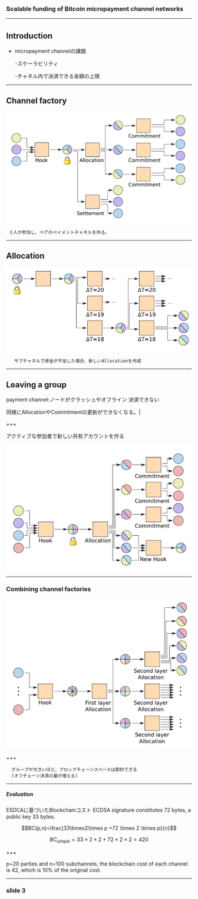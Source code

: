 ### Scalable funding of Bitcoin micropayment channel networks





---
## Introduction　
- micropayment channelの課題

  -スケーラビリティ
  
  -チャネル内で決済できる金額の上限




---


## Channel factory

![alt](mpay2.png)

     ３人が参加し、ペアのペイメントチャネルを作る。
---


## Allocation

![alt](mpay4.png)

       サブチャネルで資金が不足した場合、新しいAllocationを作成
---

##  Leaving a group

payment channel:ノードがクラッシュやオフライン
決済できない



同様にAllocationやCommitmentの更新ができなくなる。|

+++

アクティブな参加者で新しい共有アカウントを作る

![alt](mpay6.png) 
      
---

### Combining channel factories
     

![alt](mpay7.png)
      
  
+++

      グループが大きいほど、ブロックチェーンスペースは節約できる
      (オフチェーン決済の量が増える)
---      
  


#####  Evaluation 
  
  ESDCAに基づいたBlockchainコスト
   ECDSA signature constitutes 72 bytes, 
   a public key 33 bytes.


$$BC(p,n)=\frac{33\times2\times p +72 \times 2 \times p}{n}$$

$$BC_{simple}=33\times2\times2+72\times2\times2=420$$

+++

p=20 parties and n=100 subchannels, 
the blockchain cost of each channel is 42, which is 10% of the original cost.



---
### slide 3
